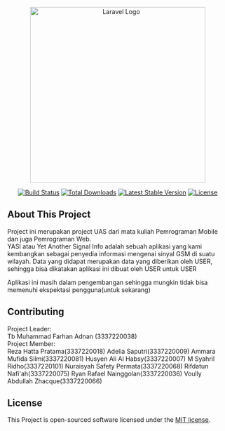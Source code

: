 <p align="center"><a href="https://laravel.com" target="_blank"><img src="https://raw.githubusercontent.com/laravel/art/master/logo-lockup/5%20SVG/2%20CMYK/1%20Full%20Color/laravel-logolockup-cmyk-red.svg" width="400" alt="Laravel Logo"></a></p>

<p align="center">
<a href="https://github.com/laravel/framework/actions"><img src="https://github.com/laravel/framework/workflows/tests/badge.svg" alt="Build Status"></a>
<a href="https://packagist.org/packages/laravel/framework"><img src="https://img.shields.io/packagist/dt/laravel/framework" alt="Total Downloads"></a>
<a href="https://packagist.org/packages/laravel/framework"><img src="https://img.shields.io/packagist/v/laravel/framework" alt="Latest Stable Version"></a>
<a href="https://packagist.org/packages/laravel/framework"><img src="https://img.shields.io/packagist/l/laravel/framework" alt="License"></a>
</p>

## About This Project

Project ini merupakan project UAS dari mata kuliah Pemrograman Mobile dan juga Pemrograman Web.</br>
YASI atau Yet Another Signal Info adalah sebuah aplikasi yang kami kembangkan sebagai penyedia informasi mengenai sinyal GSM di suatu wilayah. Data yang didapat merupakan data yang diberikan oleh USER, sehingga bisa dikatakan aplikasi ini dibuat oleh USER untuk USER</br>

Aplikasi ini masih dalam pengembangan sehingga mungkin tidak bisa memenuhi ekspektasi pengguna(untuk sekarang)

## Contributing

Project Leader:</br>
Tb Muhammad Farhan Adnan (3337220038)</br>
Project Member:</br>
Reza Hatta Pratama(3337220018)
Adelia Saputri(3337220009)
Ammara Mufida Silmi(3337220081)
Husyen Ali Al Habsy(3337220007)
M Syahril Ridho(3337220101)
Nuraisyah Safety Permata(3337220068)
Rifdatun Nafi'ah(3337220075)
Ryan Rafael Nainggolan(3337220036)
Voully Abdullah Zhacque(3337220066)

## License

This Project is open-sourced software licensed under the [MIT license](https://opensource.org/licenses/MIT).
